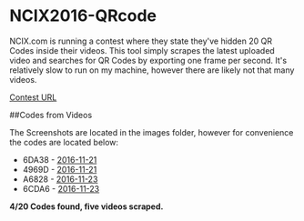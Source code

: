 # NCIX2016-QRcode

NCIX.com is running a contest where they state they've hidden 20 QR Codes inside their videos. This tool simply scrapes the latest uploaded video and searches for QR Codes by exporting one frame per second. It's relatively slow to run on my machine, however there are likely not that many videos.

[Contest URL](http://www.ncix.com/article/Black-Friday-X-1-Million-Giveaway.htm)

##Codes from Videos

The Screenshots are located in the images folder, however for convenience the codes are located below:

* 6DA38 - [2016-11-21](https://www.youtube.com/watch?v=4bgXI3BALL8)
* 4969D - [2016-11-21](https://www.youtube.com/watch?v=mRor7Z8pnkc)
* A6828 - [2016-11-23](https://www.youtube.com/watch?v=zjeYgY9Ks1w)
* 6CDA6 - [2016-11-23](https://www.youtube.com/watch?v=Usc7YqMiaNg)

**4/20 Codes found, five videos scraped.**
